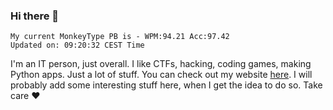 ### Hi there 👋
<!-- PB START -->
```
My current MonkeyType PB is - WPM:94.21 Acc:97.42
Updated on: 09:20:32 CEST Time
```
<!-- PB END -->
I'm an IT person, just overall. I like CTFs, hacking, coding games, making Python apps. Just a lot of stuff.
You can check out my website [here](https://skill3472.github.io/).
I will probably add some interesting stuff here, when I get the idea to do so. Take care ❤️
